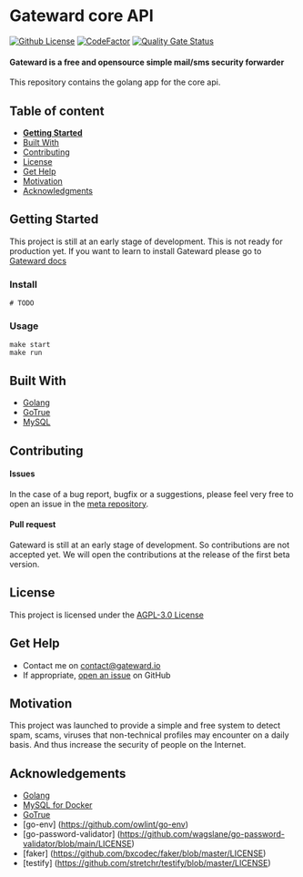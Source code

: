 # Gateward core API

[![Github License](https://img.shields.io/badge/license-AGPL_3.0-green)](https://github.com/gateward/api/blob/main/LICENSE)
[![CodeFactor](https://www.codefactor.io/repository/github/gateward/api/badge)](https://www.codefactor.io/repository/github/gateward/api)
[![Quality Gate Status](https://sonarcloud.io/api/project_badges/measure?project=gateward_api&metric=alert_status)](https://sonarcloud.io/summary/new_code?id=gateward_api)

#### Gateward is a free and opensource simple mail/sms security forwarder

This repository contains the golang app for the core api.


## Table of content

- [**Getting Started**](#getting-started)
- [Built With](#built-with)
- [Contributing](#contributing)
- [License](#license)
- [Get Help](#get-help)
- [Motivation](#motivation)
- [Acknowledgments](#acknowledgements)

## Getting Started

This project is still at an early stage of development. This is not ready for production yet.
If you want to learn to install Gateward please go to [Gateward docs](https://docs.gateward.io)

### Install
```console
# TODO
```

### Usage
```console
make start
make run
```

## Built With
- [Golang](https://go.dev/)
- [GoTrue](https://github.com/netlify/gotrue)
- [MySQL](https://www.mysql.com/)

## Contributing

#### Issues
In the case of a bug report, bugfix or a suggestions, please feel very free to open an issue in the [meta repository](https://github.com/gateward/gateward/issues).

#### Pull request
Gateward is still at an early stage of development. So contributions are not accepted yet. We will open the contributions at the release of the first beta version.

## License

This project is licensed under the [AGPL-3.0 License](https://github.com/gateward/api/blob/master/LICENSE)

## Get Help
- Contact me on contact@gateward.io
- If appropriate, [open an issue](https://github.com/gateward/gateward/issues) on GitHub

## Motivation
This project was launched to provide a simple and free system to detect spam, scams, viruses that non-technical profiles may encounter on a daily basis. And thus increase the security of people on the Internet.

## Acknowledgements

- [Golang](https://github.com/golang/go/blob/master/LICENSE)
- [MySQL for Docker](https://github.com/docker-library/mysql/blob/master/LICENSE)
- [GoTrue](https://github.com/netlify/gotrue/blob/master/LICENSE)
- [go-env] (https://github.com/owlint/go-env)
- [go-password-validator] (https://github.com/wagslane/go-password-validator/blob/main/LICENSE)
- [faker] (https://github.com/bxcodec/faker/blob/master/LICENSE)
- [testify] (https://github.com/stretchr/testify/blob/master/LICENSE)
